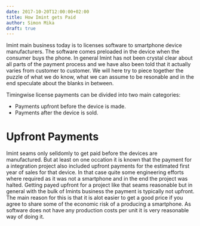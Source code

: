 ```yaml
---
date: 2017-10-20T12:00:00+02:00
title: How Imint gets Paid
author: Simon Mika
draft: true
---
```

Imint main business today is to licenses software to smartphone device manufacturers. The software comes preloaded in the device when the consumer buys the phone. In general Imint has not been crystal clear about all parts of the payment process and we have also been told that it actually varies from customer to customer. We will here try to piece together the puzzle of what we do know, what we can assume to be resonable and in the end speculate about the blanks in between.

Timingwise license payments can be divided into two main categories:

* Payments upfront before the device is made.
* Payments after the device is sold.

# Upfront Payments

Imint seams only selldomly to get paid before the devices are manufactured. But at least on one occation it is known that the payment for a integration project also included upfront payments for the estimated first year of sales for that device. In that case quite some engineering efforts where required as it was not a smartphone and in the end the project was halted. Getting payed upfront for a project like that seams reasonable but in general with the bulk of Imints business the payment is typically not upfront. The main reason for this is that it is alot easier to get a good price if you agree to share some of the economic risk of a producing a smartphone. As software does not have any production costs per unit it is very reasonable way of doing it.

